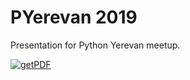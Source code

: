 # PYerevan 2019

Presentation for Python Yerevan meetup.

[![getPDF](https://img.shields.io/badge/get-PDF-red.svg)](https://github.com/denisshevchenko/pyerevan2019/raw/master/pdf/pyerevan2019.pdf)
